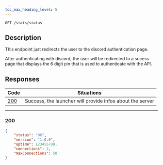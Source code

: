 ```yaml
---
toc_max_heading_level: 5
---
```


```
GET /stats/status
```

## Description

This endpoint just redirects the user to the discord authentication page.

After authenticating with discord, the user will be redirected to a sucess page that displays the 6 digit pin that is used to authenticate with the API.

## Responses

| Code | Situations |
| -------- | -------- |
| [200](#200)  | Success, the launcher will provide infos about the server |

***

### 200

```json
{
    "status": "OK",
    "version": "1.0.0",
    "uptime": 123456789,
    "connections": 2,
    "maxConnections": 50
}
```